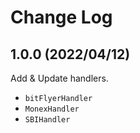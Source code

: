 # Change Log
## 1.0.0 (2022/04/12)
Add & Update handlers.
* `bitFlyerHandler`
* `MonexHandler`
* `SBIHandler`
